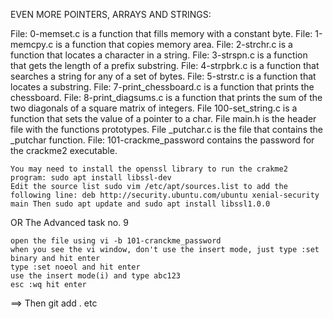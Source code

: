 EVEN MORE POINTERS, ARRAYS AND STRINGS:

File: 0-memset.c is a function that fills memory with a constant byte.
File: 1-memcpy.c is a function that copies memory area.
File: 2-strchr.c is a function that locates a character in a string.
File: 3-strspn.c is a function that gets the length of a prefix substring.
File: 4-strpbrk.c is a function that searches a string for any of a set of bytes.
File: 5-strstr.c is a function that locates a substring.
File: 7-print_chessboard.c is a function that prints the chessboard.
File: 8-print_diagsums.c is a function that prints the sum of the two diagonals of a square matrix of integers.
File 100-set_string.c is a function that sets the value of a pointer to a char.
File main.h is the header file with the functions prototypes.
File _putchar.c is the file that contains the _putchar function.
File: 101-crackme_password contains the password for the crackme2 executable.

    You may need to install the openssl library to run the crakme2 program: sudo apt install libssl-dev
    Edit the source list sudo vim /etc/apt/sources.list to add the following line: deb http://security.ubuntu.com/ubuntu xenial-security main Then sudo apt update and sudo apt install libssl1.0.0

OR
The Advanced task no. 9

    open the file using vi -b 101-cranckme_password
    when you see the vi window, don't use the insert mode, just type :set binary and hit enter
    type :set noeol and hit enter
    use the insert mode(i) and type abc123
    esc :wq hit enter

==> Then git add . etc
